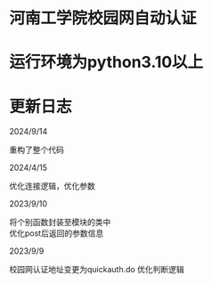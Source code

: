 # 河南工学院校园网自动认证
# 运行环境为python3.10以上

# 更新日志
2024/9/14

重构了整个代码

2024/4/15

优化连接逻辑，优化参数

2023/9/10  

将个别函数封装至模块的类中  
优化post后返回的参数信息 

2023/9/9 

校园网认证地址变更为quickauth.do
优化判断逻辑
